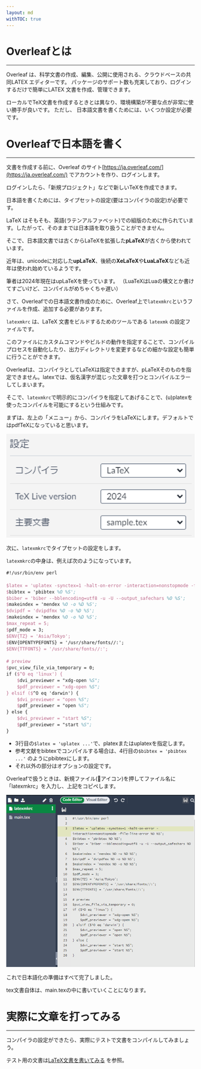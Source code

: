 ```yaml
---
layout: md
withTOC: true
---
```


# Overleafとは

---

Overleaf は、科学文書の作成、編集、公開に使用される、クラウドベースの共同LATEX エディターです。
パッケージのサポート数も充実しており、ログインするだけで簡単にLATEX 文書を作成、管理できます。

ローカルでTeX文書を作成するときとは異なり、環境構築が不要な点が非常に使い勝手が良いです。
ただし、 日本語文書を書くためには、いくつか設定が必要です。

# Overleafで日本語を書く

---

 文書を作成する前に、Overleaf のサイト<span class="exlink">[https://ja.overleaf.com/](https://ja.overleaf.com/)</span> でアカウントを作り、ログインします。

ログインしたら、「新規プロジェクト」などで新しいTeXを作成できます。

日本語を書くためには、タイプセットの設定(要はコンパイラの設定)が必要です。

<aside class="bulb">
<div>
LaTeX はそもそも、英語(ラテンアルファベット)での組版のために作られています。したがって、そのままでは日本語を取り扱うことができません。

そこで、日本語文書では古くからLaTeXを拡張した**pLaTeX**が古くから使われています。

近年は、unicodeに対応した**upLaTeX**、後続の**XeLaTeX**や**LuaLaTeX**なども近年は使われ始めているようです。

筆者は2024年現在はupLaTeXを使っています。
（LuaTeXはLuaの構文とか書けてすごいけど、コンパイルがめちゃくちゃ遅い）
</div>
</aside>

さて、Overleafでの日本語文書作成のために、Overleaf上で`latexmkrc`というファイルを作成、追加する必要があります。

`latexmkrc` は、LaTeX 文書をビルドするためのツールである `latexmk` の設定ファイルです。

このファイルにカスタムコマンドやビルドの動作を指定することで、コンパイルプロセスを自動化したり、出力ディレクトリを変更するなどの細かな設定も簡単に行うことができます。

Overleafは、コンパイラとしてLaTeXは指定できますが、pLaTeXそのものを指定できません。latexでは、仮名漢字が混じった文章を打つとコンパイルエラーしてしまいます。

そこで、`latexmkrc`で明示的にコンパイラを指定してあげることで、(u)platexを使ったコンパイルを可能にするという仕組みです。

まずは、左上の「メニュー」から、コンパイラをLaTeXにします。デフォルトではpdfTeXになっていると思います。

![コンパイラ設定](Overleaf1.png "max-width=500px コンパイラ設定")

次に、`latexmkrc`でタイプセットの設定をします。

`latexmkrc`の中身は、例えば次のようになっています。

```latex
#!/usr/bin/env perl
 
$latex = 'uplatex -synctex=1 -halt-on-error -interaction=nonstopmode -file-line-error %O %S';
$bibtex = 'pbibtex %O %S';
$biber = 'biber --bblencoding=utf8 -u -U --output_safechars %O %S';
$makeindex = 'mendex %O -o %D %S';
$dvipdf = 'dvipdfmx %O -o %D %S';
$makeindex = 'mendex %O -o %D %S';
$max_repeat = 5;
$pdf_mode = 3;
$ENV{TZ} = 'Asia/Tokyo';
$ENV{OPENTYPEFONTS} = '/usr/share/fonts//:';
$ENV{TTFONTS} = '/usr/share/fonts//:';
 
# preview
$pvc_view_file_via_temporary = 0;
if ($^O eq 'linux') {
    $dvi_previewer = "xdg-open %S";
    $pdf_previewer = "xdg-open %S";
} elsif ($^O eq 'darwin') {
    $dvi_previewer = "open %S";
    $pdf_previewer = "open %S";
} else {
    $dvi_previewer = "start %S";
    $pdf_previewer = "start %S";
}
```

- 3行目の`$latex = 'uplatex ...'`で、platexまたはuplatexを指定します。
- 参考文献をbibtexでコンパイルする場合は、4行目の`$bibtex = 'pbibtex ...'` のようにpbibtexにします。
- それ以外の部分はオプションの設定です。

Overleafで扱うときは、新規ファイル(📄アイコン)を押してファイル名に「latexmkrc」を入力し、上記をコピペします。

![コンパイラ設定完了](Overleaf2.png "max-width=700px コンパイラ設定完了")

これで日本語化の準備はすべて完了しました。

tex文書自体は、main.texの中に書いていくことになります。

# 実際に文章を打ってみる

---

コンパイラの設定ができたら、実際にテストで文書をコンパイルしてみましょう。

テスト用の文書は<span class="familylink">[LaTeX文書を書いてみる](/TeX/LaTeX-beginner/LaTeX-beginner.md)</span> を参照。